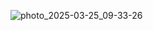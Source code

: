 
![photo_2025-03-25_09-33-26](https://github.com/user-attachments/assets/fe74dd76-c187-4349-a439-247bba0c4325)
